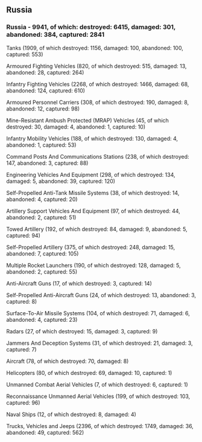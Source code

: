 
 
 ## Russia
 
 ### Russia - 9941, of which: destroyed: 6415, damaged: 301, abandoned: 384, captured: 2841

 

 

 Tanks (1909, of which destroyed: 1156, damaged: 100, abandoned: 100, captured: 553)

 Armoured Fighting Vehicles (820, of which destroyed: 515, damaged: 13, abandoned: 28, captured: 264)

 Infantry Fighting Vehicles (2268, of which destroyed: 1466, damaged: 68, abandoned: 124, captured: 610)

 Armoured Personnel Carriers (308, of which destroyed: 190, damaged: 8, abandoned: 12, captured: 98)

 Mine-Resistant Ambush Protected (MRAP) Vehicles (45, of which destroyed: 30, damaged: 4, abandoned: 1, captured: 10)

 Infantry Mobility Vehicles (188, of which destroyed: 130, damaged: 4, abandoned: 1, captured: 53)

 Command Posts And Communications Stations (238, of which destroyed: 147, abandoned: 3, captured: 88)

 Engineering Vehicles And Equipment (298, of which destroyed: 134, damaged: 5, abandoned: 39, captured: 120)

 Self-Propelled Anti-Tank Missile Systems (38, of which destroyed: 14, abandoned: 4, captured: 20)

 Artillery Support Vehicles And Equipment (97, of which destroyed: 44, abandoned: 2, captured: 51)

 Towed Artillery (192, of which destroyed: 84, damaged: 9, abandoned: 5, captured: 94)

 Self-Propelled Artillery (375, of which destroyed: 248, damaged: 15, abandoned: 7, captured: 105)

 Multiple Rocket Launchers (190, of which destroyed: 128, damaged: 5, abandoned: 2, captured: 55)

 Anti-Aircraft Guns (17, of which destroyed: 3, captured: 14)

 Self-Propelled Anti-Aircraft Guns (24, of which destroyed: 13, abandoned: 3, captured: 8)

 Surface-To-Air Missile Systems (104, of which destroyed: 71, damaged: 6, abandoned: 4, captured: 23)

 Radars (27, of which destroyed: 15, damaged: 3, captured: 9)

 Jammers And Deception Systems (31, of which destroyed: 21, damaged: 3, captured: 7)

 Aircraft (78, of which destroyed: 70, damaged: 8)

 Helicopters (80, of which destroyed: 69, damaged: 10, captured: 1)

 Unmanned Combat Aerial Vehicles (7, of which destroyed: 6, captured: 1)

 Reconnaissance Unmanned Aerial Vehicles (199, of which destroyed: 103, captured: 96)

 Naval Ships (12, of which destroyed: 8, damaged: 4)

 Trucks, Vehicles and Jeeps (2396, of which destroyed: 1749, damaged: 36, abandoned: 49, captured: 562)

